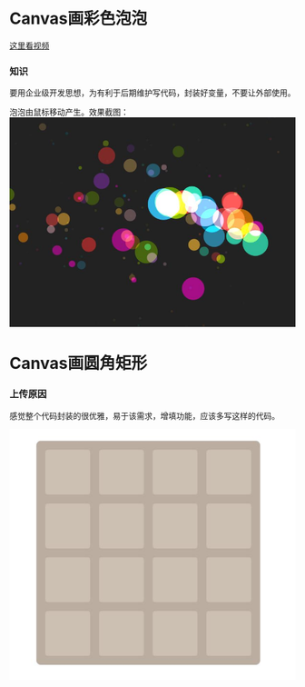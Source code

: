 # Canvas画彩色泡泡

[这里看视频](https://www.bilibili.com/video/av19171469/#page=3)

### 知识
要用企业级开发思想，为有利于后期维护写代码，封装好变量，不要让外部使用。



泡泡由鼠标移动产生。效果截图：
![Canvas画彩色泡泡](../images/bubble.jpg)



# Canvas画圆角矩形

### 上传原因
感觉整个代码封装的很优雅，易于该需求，增填功能，应该多写这样的代码。

![Canvas画彩色泡泡](../images/radius.jpg)
